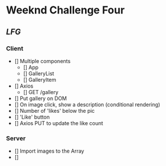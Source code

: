 # Weeknd Challenge Four

## _LFG_

### Client
- [] Multiple components
  - [] App
  - [] GalleryList
  - [] GalleryItem
- [] Axios
  - [] GET /gallery
- [] Put gallery on DOM
- [] On image click, show a description (conditional rendering)
- [] Number of 'likes' below the pic
- [] 'Like' button
- [] Axios PUT to update the like count



### Server
- [] Import images to the Array
- [] 